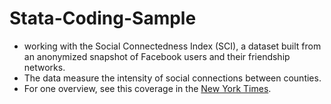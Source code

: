 # Stata-Coding-Sample

* working with the Social Connectedness Index (SCI), a dataset built from an anonymized snapshot of Facebook users and their friendship networks. 
* The data measure the intensity of social connections between counties. 
* For one overview, see this coverage in the [New York Times](https://www.nytimes.com/interactive/2018/09/19/upshot/facebook-county-friendships.html).

